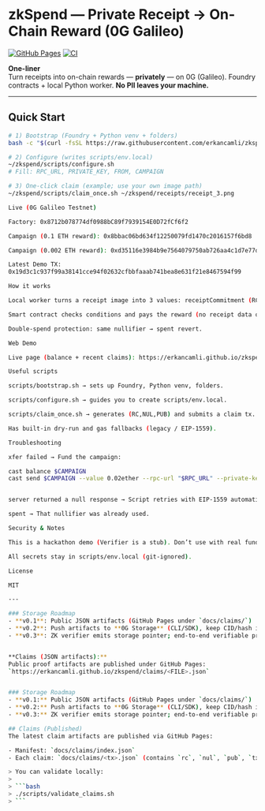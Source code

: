 # zkSpend — Private Receipt → On-Chain Reward (0G Galileo)

[![GitHub Pages](https://img.shields.io/badge/demo-live-0G%20Galileo)](https://erkancamli.github.io/zkspend/)
[![CI](https://github.com/erkancamli/zkspend/actions/workflows/pages/pages-build-deployment/badge.svg)](https://github.com/erkancamli/zkspend/actions)

**One-liner**  
Turn receipts into on-chain rewards — **privately** — on 0G (Galileo). Foundry contracts + local Python worker. **No PII leaves your machine.**

---

## Quick Start

```bash
# 1) Bootstrap (Foundry + Python venv + folders)
bash -c "$(curl -fsSL https://raw.githubusercontent.com/erkancamli/zkspend/main/scripts/bootstrap.sh)"

# 2) Configure (writes scripts/env.local)
~/zkspend/scripts/configure.sh
# Fill: RPC_URL, PRIVATE_KEY, FROM, CAMPAIGN

# 3) One-click claim (example; use your own image path)
~/zkspend/scripts/claim_once.sh ~/zkspend/receipts/receipt_3.png

Live (0G Galileo Testnet)

Factory: 0x8712b078774df0988bC89f7939154E0D72fCf6f2

Campaign (0.1 ETH reward): 0x8bbac06bd634f12250079fd1470c2016157f6bd8

Campaign (0.002 ETH reward): 0xd35116e3984b9e7564079750ab726aa4c1d7e77d

Latest Demo TX:
0x19d3c1c937f99a38141cce94f02632cfbbfaaab741bea8e631f21e8467594f99

How it works

Local worker turns a receipt image into 3 values: receiptCommitment (RC), nullifier (NUL), publicInputHash (PUB).

Smart contract checks conditions and pays the reward (no receipt data on-chain).

Double-spend protection: same nullifier → spent revert.

Web Demo

Live page (balance + recent claims): https://erkancamli.github.io/zkspend/

Useful scripts

scripts/bootstrap.sh → sets up Foundry, Python venv, folders.

scripts/configure.sh → guides you to create scripts/env.local.

scripts/claim_once.sh → generates (RC,NUL,PUB) and submits a claim tx.

Has built-in dry-run and gas fallbacks (legacy / EIP-1559).

Troubleshooting

xfer failed → Fund the campaign:

cast balance $CAMPAIGN
cast send $CAMPAIGN --value 0.02ether --rpc-url "$RPC_URL" --private-key "$PRIVATE_KEY"


server returned a null response → Script retries with EIP-1559 automatically.

spent → That nullifier was already used.

Security & Notes

This is a hackathon demo (Verifier is a stub). Don’t use with real funds.

All secrets stay in scripts/env.local (git-ignored).

License

MIT

---

### Storage Roadmap
- **v0.1**: Public JSON artifacts (GitHub Pages under `docs/claims/`)
- **v0.2**: Push artifacts to **0G Storage** (CLI/SDK), keep CID/hash in claim record
- **v0.3**: ZK verifier emits storage pointer; end-to-end verifiable proof trail


**Claims (JSON artifacts):**  
Public proof artifacts are published under GitHub Pages:  
`https://erkancamli.github.io/zkspend/claims/<FILE>.json`


### Storage Roadmap
- **v0.1:** Public JSON artifacts (GitHub Pages under `docs/claims/`)
- **v0.2:** Push artifacts to **0G Storage** (CLI/SDK), keep CID/hash in claim record *(stubbed now: see `scripts/uploader_0g_stub.sh`)*  
- **v0.3:** ZK verifier emits storage pointer; end-to-end verifiable proof trail

## Claims (Published)
The latest claim artifacts are published via GitHub Pages:

- Manifest: `docs/claims/index.json`
- Each claim: `docs/claims/<tx>.json` (contains `rc`, `nul`, `pub`, `tx`, optional storage pointer)

> You can validate locally:
>
> ```bash
> ./scripts/validate_claims.sh
> ```
